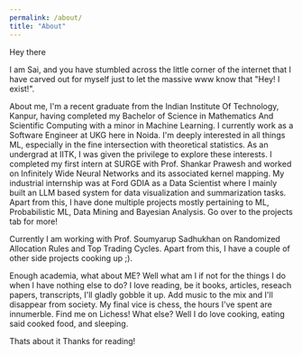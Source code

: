 ```yaml
---
permalink: /about/
title: "About"
---
```


Hey there

I am Sai, and you have stumbled across the little corner of the internet that I have carved out for myself just to let the massive www know that "Hey! I exist!".

About me, I'm a recent graduate from the Indian Institute Of Technology, Kanpur, having completed my Bachelor of Science in Mathematics And Scientific Computing with a minor in Machine Learning. I currently work as a Software Engineer at UKG here in Noida. I'm deeply interested in all things ML, especially in the fine intersection with theoretical statistics. As an undergrad at IITK, I was given the privilege to explore these interests. I completed my first intern at SURGE with Prof. Shankar Prawesh and worked on Infinitely Wide Neural Networks and its associated kernel mapping. My industrial internship was at Ford GDIA as a Data Scientist where I mainly built an LLM based system for data visualization and summarization tasks. Apart from this, I have done multiple projects mostly pertaining to ML, Probabilistic ML, Data Mining and Bayesian Analysis. Go over to the projects tab for more!

Currently I am working with Prof. Soumyarup Sadhukhan on Randomized Allocation Rules and Top Trading Cycles. Apart from this, I have a couple of other side projects cooking up ;).

Enough academia, what about ME? Well what am I if not for the things I do when I have nothing else to do? I love reading, be it books, articles, reseach papers, transcripts, I'll gladly gobble it up. Add music to the mix and I'll disappear from society. My final vice is chess, the hours I've spent are innumerble. Find me on Lichess! What else? Well I do love cooking, eating said cooked food, and sleeping.

Thats about it
Thanks for reading!

